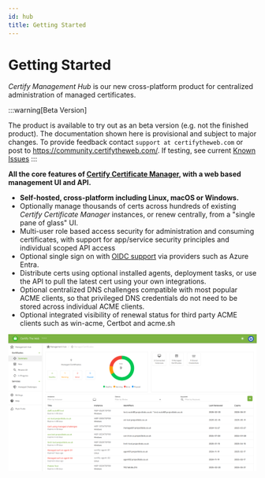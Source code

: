```yaml
---
id: hub
title: Getting Started
---
```


# Getting Started

*Certify Management Hub* is our new cross-platform product for centralized administration of managed certificates. 

:::warning[Beta Version]

The product is available to try out as an beta version (e.g. not the finished product). The documentation shown here is provisional and subject to major changes. To provide feedback contact `support at certifytheweb.com` or post to https://community.certifytheweb.com/. If testing, see current [Known Issues](known-issues.md)
:::

**All the core features of [Certify Certificate Manager](../intro.md), with a web based management UI and API.**
- **Self-hosted, cross-platform including Linux, macOS or Windows.**
- Optionally manage thousands of certs across hundreds of existing *Certify Certificate Manager* instances, or renew centrally, from a "single pane of glass" UI.
- Multi-user role based access security for administration and consuming certificates, with support for app/service security principles and individual scoped API access
- Optional single sign on with [OIDC support](./guides/oidc.md) via providers such as Azure Entra.
- Distribute certs using optional installed agents, deployment tasks, or use the API to pull the latest cert using your own integrations.
- Optional centralized DNS challenges compatible with most popular ACME clients, so that privileged DNS credentials do not need to be stored across individual ACME clients.
- Optional integrated visibility of renewal status for third party ACME clients such as win-acme, Certbot and acme.sh


![Startup UI](/assets/screens/hub/hub_intro.png)


